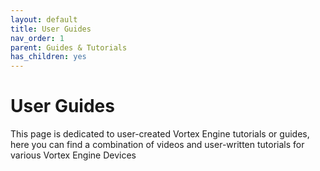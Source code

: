 ```yaml
---
layout: default
title: User Guides
nav_order: 1
parent: Guides & Tutorials
has_children: yes
---
```


# User Guides

This page is dedicated to user-created Vortex Engine tutorials or guides, here you can find a combination of videos and user-written tutorials for various Vortex Engine Devices


